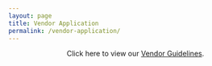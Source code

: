 ```yaml
---
layout: page
title: Vendor Application
permalink: /vendor-application/
---
```


<p style="text-align:center;">Click here to view our <a href="assets/files/vendor-guidelines.pdf">Vendor Guidelines</a>.</p>

<div id="ff-compose"></div>
<script async defer src="https://formfacade.com/include/104481678246547840246/form/1FAIpQLScbtaAV3yUWFA3DWwq80Gix2S3tqP8iBCY1Je3LlwVQDR8Ynw/clean.js?div=ff-compose"></script>
